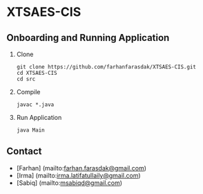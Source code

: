 # XTSAES-CIS

## Onboarding and Running Application

1. Clone

   ```
   git clone https://github.com/farhanfarasdak/XTSAES-CIS.git
   cd XTSAES-CIS
   cd src
   ```

2. Compile

   ```
   javac *.java
   ```

3. Run Application

   ```
   java Main
   ```	

## Contact

- [Farhan] (mailto:farhan.farasdak@gmail.com)
- [Irma] (mailto:irma.latifatullaily@gmail.com)
- [Sabiq] (mailto:msabiqd@gmail.com)
